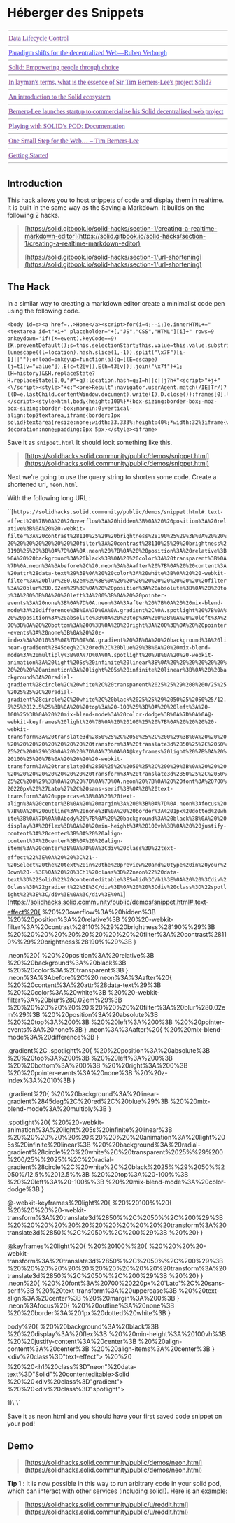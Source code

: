 # Héberger des Snippets

![Example of a Reddit Codepen](../.gitbook/assets/reddit.png)

## Introduction

This hack allows you to host snippets of code and display them in realtime. It is built in the same way as the Saving a Markdown. It builds on the following 2 hacks.

> [https://solid.gitbook.io/solid-hacks/section-1/creating-a-realtime-markdown-editor](https://solid.gitbook.io/solid-hacks/section-1/creating-a-realtime-markdown-editor)
>
> [https://solid.gitbook.io/solid-hacks/section-1/url-shortening](https://solid.gitbook.io/solid-hacks/section-1/url-shortening)

## The Hack

In a similar way to creating a markdown editor create a minimalist code pen using the following code.

```text
<body id=e><a href=..>Home</a><script>for(i=4;--i;)e.innerHTML+="<textarea id=t"+i+" placeholder="+[,"JS","CSS","HTML"][i]+" rows=9 onkeydown='if((K=event).keyCode==9){K.preventDefault();s=this.selectionStart;this.value=this.value.substring(0,this.selectionStart)+\"\t\"+this.value.substring(this.selectionEnd);this.selectionEnd=s+1}'>"+(unescape((l=location).hash.slice(1,-1)).split("\x7F")[i-1]||"");onload=onkeyup=function(a){q=[(E=escape)(j=t1[v="value"]),E(c=t2[v]),E(h=t3[v])].join("\x7f")+1;(H=history)&&H.replaceState?H.replaceState(0,0,"#"+q):location.hash=q;I=h||c||j?h+"<script>"+j+"<\/script><style>"+c:"<pre>Result";navigator.userAgent.match(/IE|Tr/)?((D=e.lastChild.contentWindow.document).write(I),D.close()):frames[0].location.replace("data:text/html,"+escape(I))}</script><style>html,body{height:100%}*{box-sizing:border-box;-moz-box-sizing:border-box;margin:0;vertical-align:top}textarea,iframe{border:1px solid}textarea{resize:none;width:33.333%;height:40%;*width:32%}iframe{width:100%;height:60%}a{position:absolute;bottom:0;right:0;background:#555;color:#fff;text-decoration:none;padding:0px 5px}</style><iframe>
```

Save it as `snippet.html` It should look something like this.

> [https://solidhacks.solid.community/public/demos/snippet.html](https://solidhacks.solid.community/public/demos/snippet.html)

Next we're going to use the query string to shorten some code. Create a shortened url, `neon.html`

With the following long URL :

\`\`[`https://solidhacks.solid.community/public/demos/snippet.html#.text-effect%20%7B%0A%20%20overflow%3A%20hidden%3B%0A%20%20position%3A%20relative%3B%0A%20%20-webkit-filter%3A%20contrast%28110%25%29%20brightness%28190%25%29%3B%0A%20%20%20%20%20%20%20%20%20%20filter%3A%20contrast%28110%25%29%20brightness%28190%25%29%3B%0A%7D%0A%0A.neon%20%7B%0A%20%20position%3A%20relative%3B%0A%20%20background%3A%20black%3B%0A%20%20color%3A%20transparent%3B%0A%7D%0A.neon%3A%3Abefore%2C%20.neon%3A%3Aafter%20%7B%0A%20%20content%3A%20attr%28data-text%29%3B%0A%20%20color%3A%20white%3B%0A%20%20-webkit-filter%3A%20blur%280.02em%29%3B%0A%20%20%20%20%20%20%20%20%20%20filter%3A%20blur%280.02em%29%3B%0A%20%20position%3A%20absolute%3B%0A%20%20top%3A%200%3B%0A%20%20left%3A%200%3B%0A%20%20pointer-events%3A%20none%3B%0A%7D%0A.neon%3A%3Aafter%20%7B%0A%20%20mix-blend-mode%3A%20difference%3B%0A%7D%0A%0A.gradient%2C%0A.spotlight%20%7B%0A%20%20position%3A%20absolute%3B%0A%20%20top%3A%200%3B%0A%20%20left%3A%200%3B%0A%20%20bottom%3A%200%3B%0A%20%20right%3A%200%3B%0A%20%20pointer-events%3A%20none%3B%0A%20%20z-index%3A%2010%3B%0A%7D%0A%0A.gradient%20%7B%0A%20%20background%3A%20linear-gradient%2845deg%2C%20red%2C%20blue%29%3B%0A%20%20mix-blend-mode%3A%20multiply%3B%0A%7D%0A%0A.spotlight%20%7B%0A%20%20-webkit-animation%3A%20light%205s%20infinite%20linear%3B%0A%20%20%20%20%20%20%20%20%20%20animation%3A%20light%205s%20infinite%20linear%3B%0A%20%20background%3A%20radial-gradient%28circle%2C%20white%2C%20transparent%2025%25%29%200%200/25%25%2025%25%2C%20radial-gradient%28circle%2C%20white%2C%20black%2025%25%29%2050%25%2050%25/12.5%25%2012.5%25%3B%0A%20%20top%3A%20-100%25%3B%0A%20%20left%3A%20-100%25%3B%0A%20%20mix-blend-mode%3A%20color-dodge%3B%0A%7D%0A%0A@-webkit-keyframes%20light%20%7B%0A%20%20100%25%20%7B%0A%20%20%20%20-webkit-transform%3A%20translate3d%2850%25%2C%2050%25%2C%200%29%3B%0A%20%20%20%20%20%20%20%20%20%20%20%20transform%3A%20translate3d%2850%25%2C%2050%25%2C%200%29%3B%0A%20%20%7D%0A%7D%0A%0A@keyframes%20light%20%7B%0A%20%20100%25%20%7B%0A%20%20%20%20-webkit-transform%3A%20translate3d%2850%25%2C%2050%25%2C%200%29%3B%0A%20%20%20%20%20%20%20%20%20%20%20%20transform%3A%20translate3d%2850%25%2C%2050%25%2C%200%29%3B%0A%20%20%7D%0A%7D%0A.neon%20%7B%0A%20%20font%3A%20700%20220px%20%27Lato%27%2C%20sans-serif%3B%0A%20%20text-transform%3A%20uppercase%3B%0A%20%20text-align%3A%20center%3B%0A%20%20margin%3A%200%3B%0A%7D%0A.neon%3Afocus%20%7B%0A%20%20outline%3A%20none%3B%0A%20%20border%3A%201px%20dotted%20white%3B%0A%7D%0A%0Abody%20%7B%0A%20%20background%3A%20black%3B%0A%20%20display%3A%20flex%3B%0A%20%20min-height%3A%20100vh%3B%0A%20%20justify-content%3A%20center%3B%0A%20%20align-content%3A%20center%3B%0A%20%20align-items%3A%20center%3B%0A%7D%0A%3Cdiv%20class%3D%22text-effect%22%3E%0A%20%20%3C%21--%20Select%20the%20text%20in%20the%20preview%20and%20type%20in%20your%20own%20--%3E%0A%20%20%3Ch1%20class%3D%22neon%22%20data-text%3D%22Solid%22%20contenteditable%3ESolid%3C/h1%3E%0A%20%20%3Cdiv%20class%3D%22gradient%22%3E%3C/div%3E%0A%20%20%3Cdiv%20class%3D%22spotlight%22%3E%3C/div%3E%0A%3C/div%3E%0A1`](https://solidhacks.solid.community/public/demos/snippet.html#.text-effect%20{
%20%20overflow%3A%20hidden%3B
%20%20position%3A%20relative%3B
%20%20-webkit-filter%3A%20contrast%28110%%29%20brightness%28190%%29%3B
%20%20%20%20%20%20%20%20%20%20filter%3A%20contrast%28110%%29%20brightness%28190%%29%3B
}

.neon%20{
%20%20position%3A%20relative%3B
%20%20background%3A%20black%3B
%20%20color%3A%20transparent%3B
}
.neon%3A%3Abefore%2C%20.neon%3A%3Aafter%20{
%20%20content%3A%20attr%28data-text%29%3B
%20%20color%3A%20white%3B
%20%20-webkit-filter%3A%20blur%280.02em%29%3B
%20%20%20%20%20%20%20%20%20%20filter%3A%20blur%280.02em%29%3B
%20%20position%3A%20absolute%3B
%20%20top%3A%200%3B
%20%20left%3A%200%3B
%20%20pointer-events%3A%20none%3B
}
.neon%3A%3Aafter%20{
%20%20mix-blend-mode%3A%20difference%3B
}

.gradient%2C
.spotlight%20{
%20%20position%3A%20absolute%3B
%20%20top%3A%200%3B
%20%20left%3A%200%3B
%20%20bottom%3A%200%3B
%20%20right%3A%200%3B
%20%20pointer-events%3A%20none%3B
%20%20z-index%3A%2010%3B
}

.gradient%20{
%20%20background%3A%20linear-gradient%2845deg%2C%20red%2C%20blue%29%3B
%20%20mix-blend-mode%3A%20multiply%3B
}

.spotlight%20{
%20%20-webkit-animation%3A%20light%205s%20infinite%20linear%3B
%20%20%20%20%20%20%20%20%20%20animation%3A%20light%205s%20infinite%20linear%3B
%20%20background%3A%20radial-gradient%28circle%2C%20white%2C%20transparent%2025%%29%200%200/25%%2025%%2C%20radial-gradient%28circle%2C%20white%2C%20black%2025%%29%2050%%2050%/12.5%%2012.5%%3B
%20%20top%3A%20-100%%3B
%20%20left%3A%20-100%%3B
%20%20mix-blend-mode%3A%20color-dodge%3B
}

@-webkit-keyframes%20light%20{
%20%20100%%20{
%20%20%20%20-webkit-transform%3A%20translate3d%2850%%2C%2050%%2C%200%29%3B
%20%20%20%20%20%20%20%20%20%20%20%20transform%3A%20translate3d%2850%%2C%2050%%2C%200%29%3B
%20%20}
}

@keyframes%20light%20{
%20%20100%%20{
%20%20%20%20-webkit-transform%3A%20translate3d%2850%%2C%2050%%2C%200%29%3B
%20%20%20%20%20%20%20%20%20%20%20%20transform%3A%20translate3d%2850%%2C%2050%%2C%200%29%3B
%20%20}
}
.neon%20{
%20%20font%3A%20700%20220px%20'Lato'%2C%20sans-serif%3B
%20%20text-transform%3A%20uppercase%3B
%20%20text-align%3A%20center%3B
%20%20margin%3A%200%3B
}
.neon%3Afocus%20{
%20%20outline%3A%20none%3B
%20%20border%3A%201px%20dotted%20white%3B
}

body%20{
%20%20background%3A%20black%3B
%20%20display%3A%20flex%3B
%20%20min-height%3A%20100vh%3B
%20%20justify-content%3A%20center%3B
%20%20align-content%3A%20center%3B
%20%20align-items%3A%20center%3B
}
<div%20class%3D"text-effect">
%20%20<!--%20Select%20the%20text%20in%20the%20preview%20and%20type%20in%20your%20own%20-->
%20%20<h1%20class%3D"neon"%20data-text%3D"Solid"%20contenteditable>Solid</h1>
%20%20<div%20class%3D"gradient"></div>
%20%20<div%20class%3D"spotlight"></div>
</div>
1)\`\`

Save it as neon.html and you should have your first saved code snippet on your pod!

## Demo

> [https://solidhacks.solid.community/public/demos/neon.html](https://solidhacks.solid.community/public/demos/neon.html)

**Tip 1** : It is now possible in this way to run arbitrary code in your solid pod, which can interact with other services \(including solid!\). Here is an example:

> [https://solidhacks.solid.community/public/u/reddit.html](https://solidhacks.solid.community/public/u/reddit.html)

